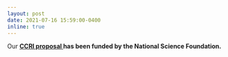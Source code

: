 ```yaml
---
layout: post
date: 2021-07-16 15:59:00-0400
inline: true
---
```


 Our <strong>  <a class="news-title" href="https://www.nsf.gov/awardsearch/showAward?AWD_ID=2120447&HistoricalAwards=false">CCRI proposal </a>  <strong> has been funded by the  <strong>   National Science Foundation.  <strong>


